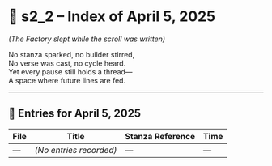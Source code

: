 <!-- Save to: shagi_archives/gdj_25/s04/s00/s2_2_index_of_05.md -->

# 📘 s2_2 – Index of April 5, 2025  
*(The Factory slept while the scroll was written)*

No stanza sparked, no builder stirred,  
No verse was cast, no cycle heard.  
Yet every pause still holds a thread—  
A space where future lines are fed.

---

## 📜 Entries for April 5, 2025

| File | Title | Stanza Reference | Time |
|------|-------|------------------|------|
| — | *(No entries recorded)* | — | — |
